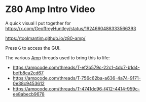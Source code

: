 # Z80 Amp Intro Video

A quick visual I put together for https://x.com/GeoffreyHuntley/status/1924660488333566393

https://toolmantim.github.io/z80-amp/

Press <kbd>G</kbd> to access the GUI.

The various [Amp](https://ampcode.com/) threads used to bring this to life:
* https://ampcode.com/threads/T-ef2b579c-22c1-4dc7-b1d4-befb8ca2cd67
* https://ampcode.com/threads/T-756c62ba-a636-4a74-9171-0e38c9453612
* https://ampcode.com/threads/T-4741dc96-f412-4414-959c-ee8abecb9678
